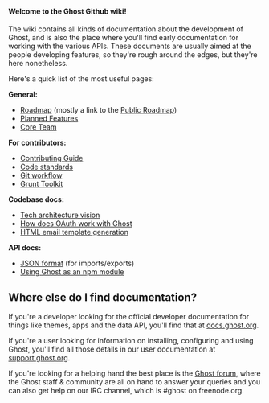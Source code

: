 #### Welcome to the Ghost Github wiki! 

The wiki contains all kinds of documentation about the development of Ghost, and is also the place where you'll find early documentation for working with the various APIs. These documents are usually aimed at the people developing features, so they're rough around the edges, but they're here nonetheless.

Here's a quick list of the most useful pages:

**General:**

* [Roadmap](wiki/Roadmap) (mostly a link to the [Public Roadmap](https://trello.com/b/EceUgtCL/ghost-roadmap))
* [Planned Features](wiki/Planned-Features) 
* [Core Team](wiki/Core-Team)

**For contributors:**

* [Contributing Guide](https://github.com/TryGhost/Ghost/blob/master/CONTRIBUTING.md)
* [Code standards](wiki/Code-standards) 
* [Git workflow](wiki/Git-workflow)
* [Grunt Toolkit](wiki/Grunt-Toolkit)

**Codebase docs:**

* [Tech architecture vision](wiki/Tech-architecture-vision)
* [How does OAuth work with Ghost](wiki/How-does-oAuth-work-with-Ghost%3F)
* [HTML email template generation](wiki/HTML-email-template-generation)

**API docs:**

* [JSON format](wiki/import-format) (for imports/exports)
* [Using Ghost as an npm module](wiki/Using-Ghost-as-an-NPM-module)

## Where else do I find documentation?

If you're a developer looking for the official developer documentation for things like themes, apps and the data API, you'll find that at [docs.ghost.org](http://docs.ghost.org). 

If you're a user looking for information on installing, configuring and using Ghost, you'll find all those details in our user documentation at [support.ghost.org](http://support.ghost.org). 

If you're looking for a helping hand the best place is the [Ghost forum](https://ghost.org/forum), where the Ghost staff & community are all on hand to answer your queries and you can also get help on our IRC channel, which is #ghost on freenode.org.
